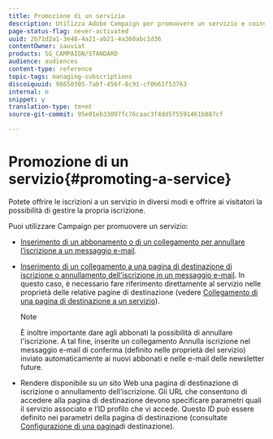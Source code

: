 ```yaml
---
title: Promozione di un servizio
description: Utilizza Adobe Campaign per promuovere un servizio e coinvolgere i clienti attraverso pagine di destinazione dedicate, e-mail o direttamente sul tuo sito web.
page-status-flag: never-activated
uuid: 2b71d2a1-3e48-4a21-ab21-4a360abc1d36
contentOwner: sauviat
products: SG_CAMPAIGN/STANDARD
audience: audiences
content-type: reference
topic-tags: managing-subscriptions
discoiquuid: 98650305-7abf-456f-8c91-cf0b61f53763
internal: n
snippet: y
translation-type: tm+mt
source-git-commit: 95e01eb33097fc76caac3f4dd5f5591461b887cf

---
```



# Promozione di un servizio{#promoting-a-service}

Potete offrire le iscrizioni a un servizio in diversi modi e offrire ai visitatori la possibilità di gestire la propria iscrizione.

Puoi utilizzare Campaign per promuovere un servizio:

* [Inserimento di un abbonamento o di un collegamento per annullare l’iscrizione a un messaggio e-mail](../../designing/using/links.md#inserting-a-link).

* [Inserimento di un collegamento a una pagina di destinazione di iscrizione o annullamento dell'iscrizione in un messaggio e-mail](../../designing/using/links.md). In questo caso, è necessario fare riferimento direttamente al servizio nelle proprietà delle relative pagine di destinazione (vedere [Collegamento di una pagina di destinazione a un servizio](../../channels/using/configuring-landing-page.md#linking-a-landing-page-to-a-service)).

   >[!NOTE]
   >
   >È inoltre importante dare agli abbonati la possibilità di annullare l'iscrizione. A tal fine, inserite un collegamento <b></b> Annulla iscrizione nel messaggio e-mail di conferma (definito nelle proprietà del servizio) inviato automaticamente ai nuovi abbonati e nelle e-mail delle newsletter future.

* Rendere disponibile su un sito Web una pagina di destinazione di iscrizione o annullamento dell’iscrizione. Gli URL che consentono di accedere alla pagina di destinazione devono specificare parametri quali il servizio associato e l’ID profilo che vi accede. Questo ID può essere definito nei parametri della pagina di destinazione (consultate [Configurazione di una pagina](../../channels/using/configuring-landing-page.md#)di destinazione).
